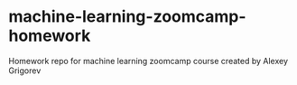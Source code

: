 # machine-learning-zoomcamp-homework
Homework repo for machine learning zoomcamp course created by Alexey Grigorev
